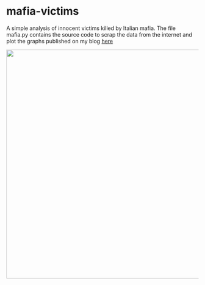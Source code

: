 # mafia-victims
A simple analysis of innocent victims killed by Italian mafia.
The file mafia.py contains the source code to scrap the data from the internet and plot the graphs published on my blog [here](https://vincepota.wordpress.com/2017/07/17/when-bullies-kill-by-mistake/)

<img src="https://github.com/vincepota/mafia-victims/blob/master/plot.png" width="600">
